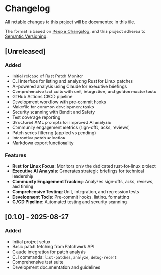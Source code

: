 # Changelog

All notable changes to this project will be documented in this file.

The format is based on [Keep a Changelog](https://keepachangelog.com/en/1.0.0/),
and this project adheres to [Semantic Versioning](https://semver.org/spec/v2.0.0.html).

## [Unreleased]

### Added
- Initial release of Rust Patch Monitor
- CLI interface for listing and analyzing Rust for Linux patches
- AI-powered analysis using Claude for executive briefings
- Comprehensive test suite with unit, integration, and golden master tests
- GitHub Actions CI/CD pipeline
- Development workflow with pre-commit hooks
- Makefile for common development tasks
- Security scanning with Bandit and Safety
- Test coverage reporting
- Structured XML prompts for improved AI analysis
- Community engagement metrics (sign-offs, acks, reviews)
- Patch series filtering (applied vs pending)
- Interactive patch selection
- Markdown export functionality

### Features
- **Rust for Linux Focus**: Monitors only the dedicated rust-for-linux project
- **Executive AI Analysis**: Generates strategic briefings for technical leadership
- **Community Engagement Tracking**: Analyzes sign-offs, acks, reviews, and timing
- **Comprehensive Testing**: Unit, integration, and regression tests
- **Development Tools**: Pre-commit hooks, linting, formatting
- **CI/CD Pipeline**: Automated testing and security scanning

## [0.1.0] - 2025-08-27

### Added
- Initial project setup
- Basic patch fetching from Patchwork API
- Claude integration for patch analysis
- CLI commands: `list-patches`, `analyze`, `debug-recent`
- Comprehensive test suite
- Development documentation and guidelines
